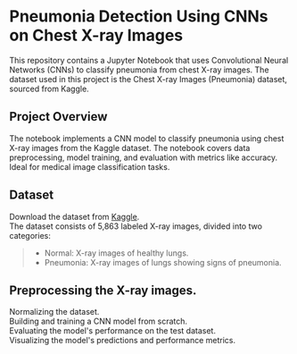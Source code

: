 # Pneumonia Detection Using CNNs on Chest X-ray Images
This repository contains a Jupyter Notebook that uses Convolutional Neural Networks (CNNs) to classify pneumonia from chest X-ray images. The dataset used in this project is the Chest X-ray Images (Pneumonia) dataset, sourced from Kaggle.

## Project Overview
The notebook implements a CNN model to classify pneumonia using chest X-ray images from the Kaggle dataset. The notebook covers data preprocessing, model training, and evaluation with metrics like accuracy. Ideal for medical image classification tasks.

## Dataset
Download the dataset from [Kaggle](https://www.kaggle.com/datasets/paultimothymooney/chest-xray-pneumonia). <br>
The dataset consists of 5,863 labeled X-ray images, divided into two categories:

> - Normal: X-ray images of healthy lungs. <br>
> - Pneumonia: X-ray images of lungs showing signs of pneumonia. <br>

## Preprocessing the X-ray images.
Normalizing the dataset. <br>
Building and training a CNN model from scratch. <br>
Evaluating the model's performance on the test dataset. <br>
Visualizing the model's predictions and performance metrics. <br>
